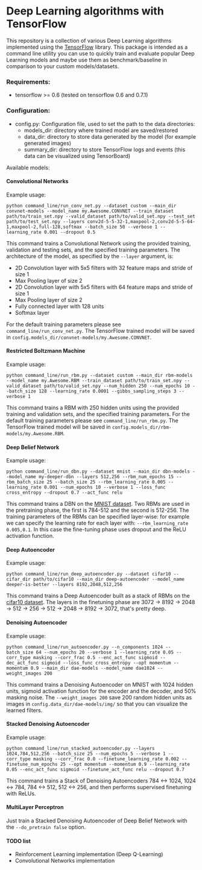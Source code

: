 # Deep Learning algorithms with TensorFlow

This repository is a collection of various Deep Learning algorithms implemented using the
[TensorFlow](http://www.tensorflow.org) library. This package is intended as a command line utility you can use to quickly train and
evaluate popular Deep Learning models and maybe use them as benchmark/baseline in comparison to your custom models/datasets.

### Requirements:

* tensorflow >= 0.6 (tested on tensorflow 0.6 and 0.7.1)

### Configuration:

* config.py: Configuration file, used to set the path to the data directories:
  * models_dir: directory where trained model are saved/restored
  * data_dir: directory to store data generated by the model (for example generated images)
  * summary_dir: directory to store TensorFlow logs and events (this data can be visualized using TensorBoard)

Available models:

#### Convolutional Networks
Example usage:

    python command_line/run_conv_net.py --dataset custom --main_dir convnet-models --model_name my.Awesome.CONVNET --train_dataset path/to/train_set.npy --valid_dataset path/to/valid_set.npy --test_set path/to/test_set.npy --layers conv2d-5-5-32-1,maxpool-2,conv2d-5-5-64-1,maxpool-2,full-128,softmax --batch_size 50 --verbose 1 --learning_rate 0.001 --dropout 0.5

This command trains a Convolutional Network using the provided training, validation and testing sets, and the specified training parameters.
The architecture of the model, as specified by the `--layer` argument, is:

* 2D Convolution layer with 5x5 filters with 32 feature maps and stride of size 1
* Max Pooling layer of size 2
* 2D Convolution layer with 5x5 filters with 64 feature maps and stride of size 1
* Max Pooling layer of size 2
* Fully connected layer with 128 units
* Softmax layer

For the default training parameters please see `command_line/run_conv_net.py`. The TensorFlow trained model will be saved in `config.models_dir/convnet-models/my.Awesome.CONVNET`.

#### Restricted Boltzmann Machine
Example usage:

    python command_line/run_rbm.py --dataset custom --main_dir rbm-models --model_name my.Awesome.RBM --train_dataset path/to/train_set.npy --valid_dataset path/to/valid_set.npy --num_hidden 250 --num_epochs 10 --batch_size 128 --learning_rate 0.0001 --gibbs_sampling_steps 3 --verbose 1

This command trains a RBM with 250 hidden units using the provided training and validation sets, and the specified training parameters.
For the default training parameters please see `command_line/run_rbm.py`. The TensorFlow trained model will be saved in `config.models_dir/rbm-models/my.Awesome.RBM`.

#### Deep Belief Network
Example usage:

    python command_line/run_dbn.py --dataset mnist --main_dir dbn-models --model_name my-deeper-dbn --layers 512,256 --rbm_num_epochs 15 --rbm_batch_size 25 --batch_size 25 --rbm_learning_rate 0.005 --learning_rate 0.001 --num_epochs 10 --verbose 1 --loss_func cross_entropy --dropout 0.7 --act_func relu

This command trains a DBN on the [MNIST dataset](http://yann.lecun.com/exdb/mnist/). Two RBMs are used in the pretraining phase, the first is 784-512 and the second is 512-256. The training parameters of the RBMs can
be specified layer-wise: for example we can specify the learning rate for each layer with: `--rbm_learning_rate 0.005,0.1`.
In this case the fine-tuning phase uses dropout and the ReLU activation function.

#### Deep Autoencoder
Example usage:

    python command_line/run_deep_autoencoder.py --dataset cifar10 --cifar_dir path/to/cifar10 --main_dir deep-autoencoder --model_name deeper-is-better --layers 8192,2048,512,256

This command trains a Deep Autoencoder built as a stack of RBMs on the [cifar10 dataset](https://www.cs.toronto.edu/~kriz/cifar.html). The layers in the finetuning phase are 3072 -> 8192 -> 2048 -> 512 -> 256 -> 512 -> 2048 -> 8192 -> 3072, that's pretty deep.

#### Denoising Autoencoder
Example usage:

    python command_line/run_autoencoder.py --n_components 1024 --batch_size 64 --num_epochs 20 --verbose 1 --learning_rate 0.05 --corr_type masking --corr_frac 0.5 --enc_act_func sigmoid --dec_act_func sigmoid --loss_func cross_entropy --opt momentum --momentum 0.9 --main_dir dae-models --model_name dae1024 --weight_images 200

This command trains a Denoising Autoencoder on MNIST with 1024 hidden units, sigmoid activation function for the encoder and the decoder, and 50% masking noise. The `--weight_images 200` save 200 random hidden units as images in `config.data_dir/dae-models/img/` so that you can visualize the learned filters.

#### Stacked Denoising Autoencoder
Example usage:

    python command_line/run_stacked_autoencoder.py --layers 1024,784,512,256 --batch_size 25 --num_epochs 5 --verbose 1 --corr_type masking --corr_frac 0.0 --finetune_learning_rate 0.002 --finetune_num_epochs 25 --opt momentum --momentum 0.9 --learning_rate 0.05 --enc_act_func sigmoid --finetune_act_func relu --dropout 0.7

This command trains a Stack of Denoising Autoencoders 784 <-> 1024, 1024 <-> 784, 784 <-> 512, 512 <-> 256, and then performs supervised finetuning with ReLUs.

#### MultiLayer Perceptron
Just train a Stacked Denoising Autoencoder of Deep Belief Network with the `--do_pretrain false` option.

#### TODO list
* Reinforcement Learning implementation (Deep Q-Learning)
* Convolutional Networks implementation
